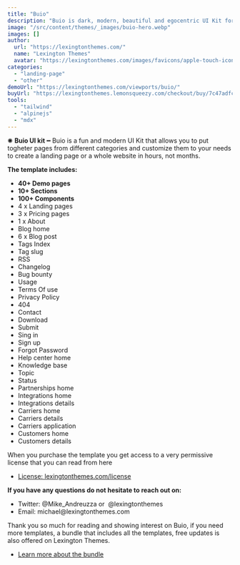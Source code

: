 ```yaml
---
title: "Buio"
description: "Buio is dark, modern, beautiful and egocentric UI Kit for those with personality! Inlcudes more than 40 demo pages and 100s of components."
image: "/src/content/themes/_images/buio-hero.webp"
images: []
author:
  url: "https://lexingtonthemes.com/"
  name: "Lexington Themes"
  avatar: "https://lexingtonthemes.com/images/favicons/apple-touch-icon.png"
categories:
  - "landing-page"
  - "other"
demoUrl: "https://lexingtonthemes.com/viewports/buio/"
buyUrl: "https://lexingtonthemes.lemonsqueezy.com/checkout/buy/7c47adfc-931d-44b3-ba34-7eea96f43121"
tools:
  - "tailwind"
  - "alpinejs"
  - "mdx"
---
```

<p>✺&nbsp;<strong>Buio UI kit</strong>&nbsp;━&nbsp;Buio is a fun and modern UI Kit that allows you to put togheter pages from different categories and customize them to your needs to create a landing page or a whole website in hours, not months.</p>
<p><strong>The template includes:</strong></p>
<ul>
   <li><strong>40+ Demo pages</strong></li>
   <li><strong>10+ Sections</strong></li>
   <li><strong>100+ Components</strong></li>
  <li>4 x Landing pages</li>
  <li>3 x Pricing pages</li>
  <li>1 x About</li>
  <li>Blog home</li>
  <li>6 x Blog post</li>
  <li>Tags Index</li>
  <li>Tag slug</li>
  <li>RSS</li>
  <li>Changelog</li>
  <li>Bug bounty</li>
  <li>Usage</li>
  <li>Terms Of use</li>
  <li>Privacy Policy</li>
  <li>404</li>
  <li>Contact</li>
  <li>Download</li>
  <li>Submit</li>
  <li>Sing in</li>
  <li>Sign up</li>
  <li>Forgot Password</li>
  <li>Help center home</li>
  <li>Knowledge base</li>
  <li>Topic</li>
  <li>Status</li>
  <li>Partnerships home</li>
  <li>Integrations home</li>
  <li>Integrations details</li>
  <li>Carriers home</li>
  <li>Carriers details</li>
  <li>Carriers application</li>
  <li>Customers home</li>
  <li>Customers details</li>
</ul>
<p>When you purchase the template you get access to a very permissive license that you can read from here</p>
<ul>
   <li><a href="https://lexingtonthemes.com/license/" rel="noopener noreferrer" target="_blank">License: lexingtonthemes.com/license</a></li>
</ul>
<p><strong>If you have any questions do not hesitate to reach out on:</strong></p>
<ul>
   <li>Twitter: @Mike_Andreuzza or&nbsp; @lexingtonthemes</li>
   <li>Email: michael@lexingtonthemes.com</li>
</ul>
<p>Thank you so much for reading and showing interest on Buio, if you need more templates, a bundle that includes all the templates, free updates is also offered on Lexington Themes.&nbsp;</p>
<ul>
   <li><a href="https://lexingtonthemes.com/pricing/" rel="noopener noreferrer" target="_blank" >Learn more about the bundle</a></li>
</ul>
